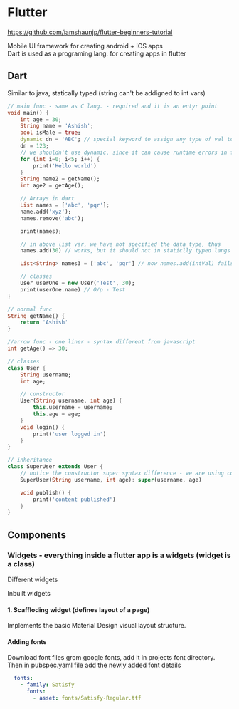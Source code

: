 # Flutter

<https://github.com/iamshaunjp/flutter-beginners-tutorial>

Mobile UI framework for creating android + IOS apps  
Dart is used as a programing lang. for creating apps in flutter

## Dart

Similar to java, statically typed (string can't be addigned to int vars)

```dart
// main func - same as C lang. - required and it is an entyr point
void main() {
    int age = 30;
    String name = 'Ashish';
    bool isMale = true;
    dynamic dn = 'ABC'; // special keyword to assign any type of val to the var (similar to dynamically types langs)
    dn = 123;
    // we shouldn't use dynamic, since it can cause runtime errors in future
    for (int i=0; i<5; i++) {
        print('Hello world')
    }
    String name2 = getName();
    int age2 = getAge();

    // Arrays in dart
    List names = ['abc', 'pqr'];
    name.add('xyz');
    names.remove('abc');

    print(names);

    // in above list var, we have not specified the data type, thus
    names.add(30) // works, but it should not in staticlly typed langs so 

    List<String> names3 = ['abc', 'pqr'] // now names.add(intVal) fails

    // classes
    User userOne = new User('Test', 30);
    print(userOne.name) // O/p - Test
}

// normal func
String getName() {
    return 'Ashish'
}

//arrow func - one liner - syntax different from javascript
int getAge() => 30;

// classes
class User {
    String username;
    int age;

    // constructor
    User(String username, int age) {
        this.username = username;
        this.age = age;
    }
    void login() {
        print('user logged in')
    }
}

// inheritance
class SuperUser extends User {
    // notice the constructor super syntax difference - we are using colon
    SuperUser(String username, int age): super(username, age)

    void publish() {
        print('content published')
    }
}

```

## Components

### Widgets - everything inside a flutter app is a widgets (widget is a class)

Different widgets  

Inbuilt widgets

#### 1. Scaffloding widget (defines layout of a page)
Implements the basic Material Design visual layout structure.


#### Adding fonts
Download font files grom google fonts, add it in projects font directory.  
Then in pubspec.yaml file add the newly added font details

```yaml
  fonts:
    - family: Satisfy
      fonts:
        - asset: fonts/Satisfy-Regular.ttf
```

